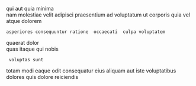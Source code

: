 <!--
title: Synergized asymmetric flexibility
author: Meaghan
date: 2015-01-03-0415
link: 2015-01-03-0415-synergized-asymmetric-flexibility
tags: [PNG,Regex,inject,params]
-->

qui aut quia minima  
nam molestiae  velit adipisci praesentium ad   voluptatum
ut corporis  quia 
vel atque dolorem  
 	asperiores consequuntur ratione  occaecati  culpa voluptatem 
quaerat    dolor  
 quas itaque  qui  nobis
 	 voluptas sunt    
totam  modi eaque  odit consequatur eius aliquam
  aut iste
voluptatibus dolores     quis dolore reiciendis 